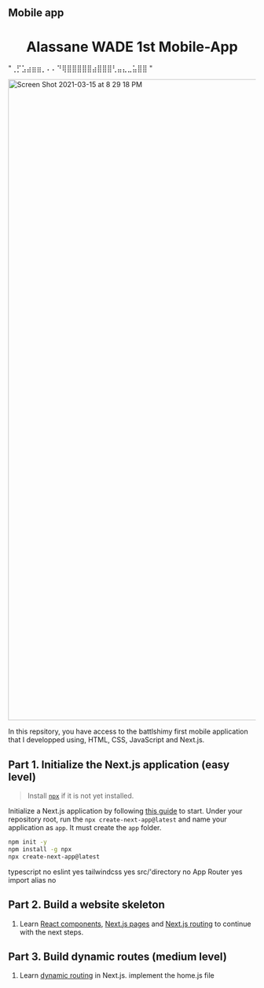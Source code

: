 ## Mobile app

<h1 align="center">
  Alassane WADE 1st Mobile-App
</h1>

"⢀⡋⣡⣴⣶⣶⡀⠄⠄⠙⢿⣿⣿⣿⣿⣿⣴⣿⣿⣿⢃⣤⣄⣀⣥⣿⣿ "

<img width="1306" alt="Screen Shot 2021-03-15 at 8 29 18 PM" src="https://github.com/alassane8/Mobile-App/blob/main/mobile-app/IMG_4854.PNG">

In this repsitory, you have access to the battlshimy first mobile application that I developped using, HTML, CSS, JavaScript and Next.js.

## Part 1. Initialize the Next.js application (easy level)

> Install [`npx`](https://www.npmjs.com/package/npx) if it is not yet installed.

Initialize a Next.js application by following [this guide](https://nextjs.org/docs/getting-started) to start. Under your repository root, run the `npx create-next-app@latest` and name your application as `app`. It must create the `app` folder.

```bash
npm init -y
npm install -g npx
npx create-next-app@latest
```

typescript no
eslint yes
tailwindcss yes
src/'directory no
App Router yes
import alias no


## Part 2. Build a website skeleton

1. Learn [React components](https://reactjs.org/docs/components-and-props.html), [Next.js pages](https://nextjs.org/docs/basic-features/pages) and [Next.js routing](https://nextjs.org/docs/routing/introduction) to continue with the next steps.


## Part 3. Build dynamic routes (medium level)

1. Learn [dynamic routing](https://nextjs.org/docs/routing/dynamic-routes) in Next.js.
implement the home.js file